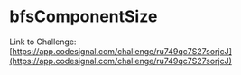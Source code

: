 # bfsComponentSize

Link to Challenge: [https://app.codesignal.com/challenge/ru749qc7S27sorjcJ](https://app.codesignal.com/challenge/ru749qc7S27sorjcJ)